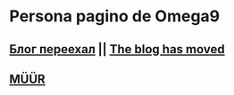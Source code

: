 # Persona pagino de Omega9

## [Блог переехал](https://omega9.web.app/) || [The blog has moved](https://omega9.web.app/)

## [MÜÜR](https://muur-proj.web.app)
